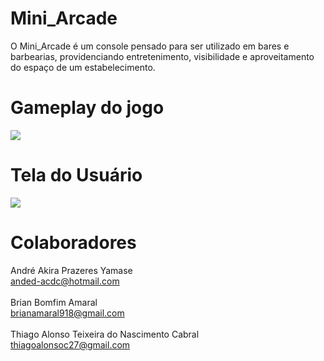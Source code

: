 # Mini_Arcade

O Mini_Arcade é um console pensado para ser utilizado em bares e barbearias, providenciando entretenimento, visibilidade e aproveitamento do espaço de um estabelecimento.

# Gameplay do jogo

![](https://media.giphy.com/media/Xy20Vo9z4jGhCJjAeX/giphy.gif)

# Tela do Usuário

![](https://media.giphy.com/media/iK3zx6eqkqj6Mj6crb/giphy.gif)

# Colaboradores
André Akira Prazeres Yamase\
anded-acdc@hotmail.com\
\
Brian Bomfim Amaral\
brianamaral918@gmail.com\
\
Thiago Alonso Teixeira do Nascimento Cabral\
thiagoalonsoc27@gmail.com

